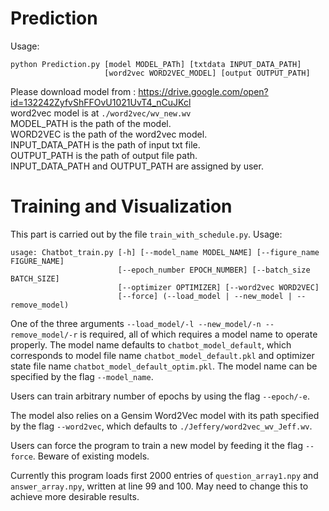 # Prediction  

Usage:  
```
python Prediction.py [model MODEL_PATh] [txtdata INPUT_DATA_PATH]
                     [word2vec WORD2VEC_MODEL] [output OUTPUT_PATH]
```
Please download model from : https://drive.google.com/open?id=132242ZyfvShFFOvU1021UvT4_nCuJKcl  
word2vec model is at ```./word2vec/wv_new.wv```   
MODEL_PATH is the path of the model.  
WORD2VEC is the path of the word2vec model.  
INPUT_DATA_PATH is the path of input txt file.    
OUTPUT_PATH is the path of output file path.    
INPUT_DATA_PATH and OUTPUT_PATH are assigned by user.
  
# Training and Visualization

This part is carried out by the file ```train_with_schedule.py```. Usage:

```
usage: Chatbot_train.py [-h] [--model_name MODEL_NAME] [--figure_name FIGURE_NAME]
                        [--epoch_number EPOCH_NUMBER] [--batch_size BATCH_SIZE]
                        [--optimizer OPTIMIZER] [--word2vec WORD2VEC]
                        [--force] (--load_model | --new_model | --remove_model)
```

One of the three arguments ```--load_model/-l --new_model/-n --remove_model/-r``` is required, all of which requires a model name to operate properly. The model name defaults to ```chatbot_model_default```, which corresponds to model file name ```chatbot_model_default.pkl``` and optimizer state file name ```chatbot_model_default_optim.pkl```. The model name can be specified by the flag ```--model_name```. 

Users can train arbitrary number of epochs by using the flag ```--epoch/-e```.

The model also relies on a Gensim Word2Vec model with its path specified by the flag ```--word2vec```, which defaults to ```./Jeffery/word2vec_wv_Jeff.wv```.

Users can force the program to train a new model by feeding it the flag ```--force```. Beware of existing models.

Currently this program loads first 2000 entries of ```question_array1.npy``` and ```answer_array.npy```, written at line 99 and 100. May need to change this to achieve more desirable results.
